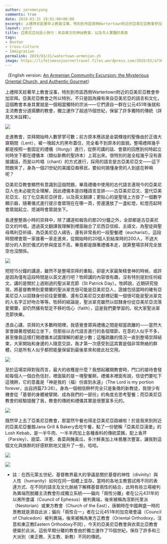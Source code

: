 ```yaml
---
author: jeromecyang
comments: true
date: 2019-03-31 19:01:00+00:00
excerpt: 上禮拜天趁著早上教會沒事，特別到市區西側Wartertown附近的亞美尼亞教會參加崇拜。亞美尼亞教會之所以特別，不只是因為擁有來自亞美尼亞的語言和文化，這個教會本身其實就是一個相當獨特的宗派——它們源自一群在公元451年後就和主流教會分道揚鑣的教會，獨立運作了超過15個世紀，保留了許多獨特的傳統。
layout: post
title: 亞美尼亞社區小旅行：來自東方的神祕教會，以及令人驚豔的美食
tags:
- Boston
- Cross-Culture
- Immigration
permalink: 2019/03/31/watertown-armenian-zh
image: https://lifetimesojournertravel.files.wordpress.com/2019/03/a7309-img_20190324_125413.jpg
---
```





（English version: [An Armenian Community Excursion: the Mysterious Oriental Church, and Authentic Gourmet](../../../2019/03/31/watertown-armenian-en)）







上禮拜天趁著早上教會沒事，特別到市區西側Wartertown附近的亞美尼亞教會參加崇拜。亞美尼亞教會之所以特別，不只是因為擁有來自亞美尼亞的語言和文化，這個教會本身其實就是一個相當獨特的宗派——它們源自一群在公元451年後就和主流教會分道揚鑣的教會，獨立運作了超過15個世紀，保留了許多獨特的傳統（詳見文末註釋）。







[![](https://lifetimesojournertravel.files.wordpress.com/2019/03/91e6d-img_20190324_095941.jpg)](https://lifetimesojournertravel.files.wordpress.com/2019/03/91e6d-img_20190324_095941.jpg)







走進教會，崇拜開始時人數寥寥可數；前方原本應該是金碧輝煌的聖像由於正值大齋期間（Lent），被一塊超大的黑布蓋住，完全看不到原本的面貌。整場禮拜幾乎都是按照一套固定的禮儀（liturgy）進行，從祭司講的話、會眾的回應到何時起立何時坐下都在禮儀本（類似新教的聖詩本）上寫出來。很特別的是全程幾乎沒有直接講話，而是以吟唱（chant）的方式進行，採用的語言是古亞美尼亞文——這下問題來了，身為一個21世紀的美國亞裔移民，要如何搞懂身旁的人到底在幹嘛呢？







亞美尼亞教會顯然有意識到這個問題，畢竟禮儀中使用的古代語言連現今的亞美尼亞人也未必能完全理解，因此禮儀本是四種語言並排——古亞美尼亞文、當代亞美尼亞文、拉丁化亞美尼亞拼音，以及英文翻譯；更貼心的是聖壇上方掛了一個數字顯示器，隨著儀式進行提示會眾現在在哪一頁，旁邊還放了一盞紅燈，紅燈亮起時會眾就起立、熄滅時會眾就坐下。







長達整整兩小時的崇拜中，除了講道和報告的那20分鐘之外，全部都是古亞美尼亞文的吟唱，透過英文翻譯我理解到裡面融合了尼西亞信經、主禱文、為聖徒與聖母瑪利亞祈禱、為亞美尼亞人禱告，還有非常長的一段聖餐禮（eucharist）。這段時間裡會眾一家接著一家走進來，從開始時的20個人到結束時的200人，不過大部分的人對於儀式的參與度並不高，畢竟都是跟著禮儀本走，就算整場崇拜完全放空也沒關係。







[![](https://lifetimesojournertravel.files.wordpress.com/2019/03/54380-img_20190324_111055.jpg)](https://lifetimesojournertravel.files.wordpress.com/2019/03/54380-img_20190324_111055.jpg)







短短15分鐘的講道，雖然不是整場崇拜的重點，卻是大家最聚精會神的時候，或許是因為僅有這段時間是以英文進行吧？牧師講的內容很有趣，沒有特別提到任何經文，講的是關於上週剛過的聖派翠克節（St Patrick Day）。牧師說，近期研究發現，將基督教帶到愛爾蘭的聖派翠克很可能是亞美尼亞人，證據包括當時的確有亞美尼亞人以奴隸身份前往愛爾蘭、還有亞美尼亞文獻裡記載一個很可能是聖派翠克的人名字正好吻合等等。牧師的結論是，聖派翠克雖然以奴隸身份從亞美尼亞流落愛爾蘭，卻仍然擁有堅定不移的信心（faith），這是我們要學習的。祝大家聖派翠克節快樂。







憑良心講，崇拜的大多數時間裡，我感覺會眾與禮儀之間是相當疏離的——當然大家會跟著燈號起立坐下，但那些以古代語言進行的各個環節，在意的人似乎不多，甚至像我這樣打開禮儀本試圖理解的都是少數；這種疏離的情況一直到整場崇拜結束，大家開始和身邊的人隨意交談，我才第一次感受到這其實是個非常熱絡的群體，只是所有人似乎都把能量保留到最後拿來和彼此社交用。







[![](https://lifetimesojournertravel.files.wordpress.com/2019/03/fc7c6-img_20190324_120437.jpg)](https://lifetimesojournertravel.files.wordpress.com/2019/03/fc7c6-img_20190324_120437.jpg)







至於這場崇拜對我而言，最大的收穫是什麼？我想起離開教會時，門口的接待會發給每個人一個白色信封，裡面裝的是一塊聖餐餅。禮儀本裡面有說，信徒們要吃下這塊餅，它的意義是「神是我的（福）份直到永遠」（The Lord is my portion forever，出自詩篇73:26）。身為一個相信餅杯完全只是象徵的新教徒，我很少有機會從「基督的身體被擘開、成為我們的一部份」的角度去思考聖餐；而亞美尼亞教會的經驗提醒了我，教會的傳統和禮儀其實是很豐富多元的。







[![](https://lifetimesojournertravel.files.wordpress.com/2019/03/458a9-img_20190324_120622.jpg)](https://lifetimesojournertravel.files.wordpress.com/2019/03/458a9-img_20190324_120622.jpg)







既然早上去了亞美尼亞教會，那當然午餐也得走亞美尼亞路線啦！於是我來到附近的亞美尼亞餐館Jana Grill & Bakery去吃午餐，點了一份號稱「亞美尼亞漢堡」的Losh Kebab，是一半牛肉、一半羊肉加上各種香料的傳統菜餚，配上香芹（Parsley）、甜菜、洋蔥、香菜與醃黃瓜，多汁鮮美加上味覺層次豐富，讓我對這個文化與族群的好感默默地又提升了一些，哈哈。







[![](https://lifetimesojournertravel.files.wordpress.com/2019/03/26ec8-img_20190324_131103.jpg)](https://lifetimesojournertravel.files.wordpress.com/2019/03/26ec8-img_20190324_131103.jpg)







[![](https://lifetimesojournertravel.files.wordpress.com/2019/03/a7309-img_20190324_125413.jpg)](https://lifetimesojournertravel.files.wordpress.com/2019/03/a7309-img_20190324_125413.jpg)







* 註：在西元第五世紀，基督教界最大的爭議是關於基督的神性（divinity）與人性（humanity）如何在同一個體上並存。當時的各地主教嘗試用不同的表達方式、在不同的語言及文化脈絡下解釋基督兩性的結合，此時有些立場被判為異端而脫離主流教會形成獨立系統——偏向「兩性分離」者在公元431年的以弗所會議（Council of Ephesus）被判異端，後來被稱為涅斯托里派（Nestorian）或東方教會（Church of the East），唐朝時在中國興盛一時的景教就是源自此派；偏向「兩性合一」者在公元451年的加克墩會議（Council of Chalcedon）被判異端，後來被稱為東方正教會（Oriental Orthodoxy，注意和東正教Eastern Orthodoxy不同），今天的亞美尼亞教會與衣索比亞教會便屬於此派。這些早期分離的教會由於獨立運作了15個世紀，保存了許多和三大派別（東正教、天主教、新教）不同的傳統。



